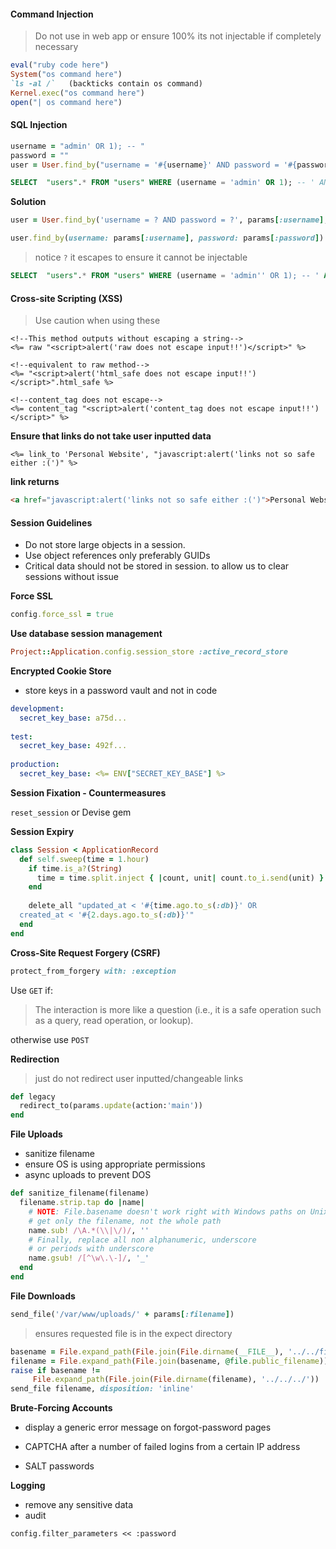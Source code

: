 #### Command Injection

> Do not use in web app or ensure 100% its not injectable if completely necessary
```ruby
eval("ruby code here")
System("os command here")
`ls -al /`   (backticks contain os command)
Kernel.exec("os command here")
open("| os command here")
```

#### SQL Injection

```ruby
username = "admin' OR 1); -- "
password = ""
user = User.find_by("username = '#{username}' AND password = '#{password}'")
```

```sql
SELECT  "users".* FROM "users" WHERE (username = 'admin' OR 1); -- ' AND password = '') LIMIT 1 
```

**Solution**
```ruby
user = User.find_by('username = ? AND password = ?', params[:username], params[:password])

user.find_by(username: params[:username], password: params[:password]).first
```

> notice `?` it escapes to ensure it cannot be injectable
```sql
SELECT  "users".* FROM "users" WHERE (username = 'admin'' OR 1); -- ' AND password = '') LIMIT 1
```

#### Cross-site Scripting (XSS)

> Use caution when using these

```erb
<!--This method outputs without escaping a string-->
<%= raw "<script>alert('raw does not escape input!!')</script>" %>

<!--equivalent to raw method-->
<%= "<script>alert('html_safe does not escape input!!')</script>".html_safe %>

<!--content_tag does not escape-->
<%= content_tag "<script>alert('content_tag does not escape input!!')</script>" %>

```
**Ensure that links do not take user inputted data**
```erb
<%= link_to 'Personal Website', "javascript:alert('links not so safe either :(')" %>
```
**link returns**
```html
<a href="javascript:alert('links not so safe either :(')">Personal Website</a>
```

#### Session Guidelines
 - Do not store large objects in a session.
 - Use object references only preferably GUIDs
 - Critical data should not be stored in session. to allow us to clear sessions without issue

**Force SSL**
 ```ruby
config.force_ssl = true
```

**Use database session management**
```ruby
Project::Application.config.session_store :active_record_store
```

**Encrypted Cookie Store**
- store keys in a password vault and not in code

```yaml
development:
  secret_key_base: a75d...
 
test:
  secret_key_base: 492f...
 
production:
  secret_key_base: <%= ENV["SECRET_KEY_BASE"] %>
```

**Session Fixation - Countermeasures**

`reset_session` or Devise gem

**Session Expiry**
```ruby
class Session < ApplicationRecord
  def self.sweep(time = 1.hour)
    if time.is_a?(String)
      time = time.split.inject { |count, unit| count.to_i.send(unit) }
    end
 
    delete_all "updated_at < '#{time.ago.to_s(:db)}' OR
  created_at < '#{2.days.ago.to_s(:db)}'"
  end
end
```

**Cross-Site Request Forgery (CSRF)**

```ruby
protect_from_forgery with: :exception
```

Use `GET` if:
> The interaction is more like a question (i.e., it is a safe operation such as a query, read operation, or lookup).


otherwise use `POST`

**Redirection**
> just do not redirect user inputted/changeable links

```ruby
def legacy
  redirect_to(params.update(action:'main'))
end
```

**File Uploads**
- sanitize filename
- ensure OS is using appropriate permissions
- async uploads to prevent DOS

```ruby
def sanitize_filename(filename)
  filename.strip.tap do |name|
    # NOTE: File.basename doesn't work right with Windows paths on Unix
    # get only the filename, not the whole path
    name.sub! /\A.*(\\|\/)/, ''
    # Finally, replace all non alphanumeric, underscore
    # or periods with underscore
    name.gsub! /[^\w\.\-]/, '_'
  end
end
```

**File Downloads**

```ruby
send_file('/var/www/uploads/' + params[:filename])
```
> ensures requested file is in the expect directory

```ruby
basename = File.expand_path(File.join(File.dirname(__FILE__), '../../files'))
filename = File.expand_path(File.join(basename, @file.public_filename))
raise if basename !=
     File.expand_path(File.join(File.dirname(filename), '../../../'))
send_file filename, disposition: 'inline'
```

**Brute-Forcing Accounts**

- display a generic error message on forgot-password pages
- CAPTCHA after a number of failed logins from a certain IP address

- SALT passwords

**Logging**
- remove any sensitive data
- audit

`config.filter_parameters << :password`
